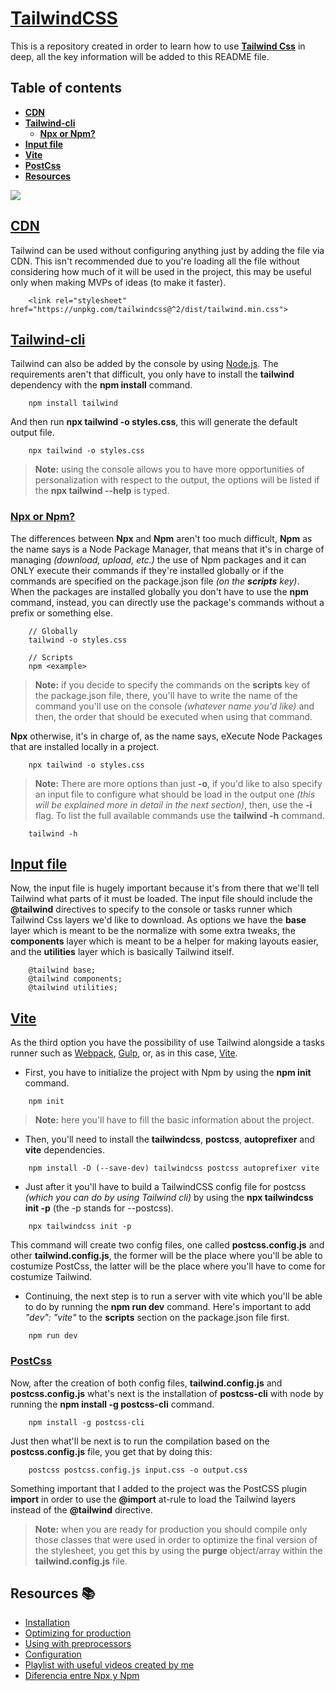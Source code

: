 # [**TailwindCSS**](tailwindcss.com/docs/installation)
This is a repository created in order to learn how to use [**Tailwind Css**](https://tailwindcss.com) in deep, all the key information will be added to this README file.

## Table of contents
- [**CDN**](#cdn)
- [**Tailwind-cli**](#tailwind-cli)
    - [**Npx or Npm?**](#npx-or-npm)
- [**Input file**](#input-file)
- [**Vite**](#vite)
- [**PostCss**](#postcss)
- [**Resources**](#resources)

![](https://laravelnews.imgix.net/images/tailwindcss.png?ixlib=php-3.3.1)

## [**CDN**](https://tailwindcss.com/docs/installation#using-tailwind-via-cdn) 
Tailwind can be used without configuring anything just by adding the file via CDN. This isn't recommended due to you're loading all the file without considering how much of it will be used in the project, this may be useful only when making MVPs of ideas (to make it faster).

```
    <link rel="stylesheet" href="https://unpkg.com/tailwindcss@^2/dist/tailwind.min.css"> 
```

## [**Tailwind-cli**](https://tailwindcss.com/docs/installation#using-tailwind-cli)
Tailwind can also be added by the console by using [Node.js](https://nodejs.org/en/). The requirements aren't that difficult, you only have to install the **tailwind** dependency with the **npm install** command.

```
    npm install tailwind
```

And then run **npx tailwind -o styles.css**, this will generate the default output file.

```
    npx tailwind -o styles.css
```

> **Note:** using the console allows you to have more opportunities of personalization with respect to the output, the options will be listed if the **npx tailwind --help** is typed.

### [**Npx or Npm?**](https://www.it-swarm-es.com/es/javascript/diferencia-entre-npx-y-npm/838393291/)
The differences between **Npx** and **Npm** aren't too much difficult, **Npm** as the name says is a Node Package Manager, that means that it's in charge of managing *(download, upload, etc.)* the use of Npm packages and it can ONLY execute their commands if they're installed globally or if the commands are specified on the package.json file *(on the **scripts** key)*. When the packages are installed globally you don't have to use the **npm** command, instead, you can directly use the package's commands without a prefix or something else.

```
    // Globally
    tailwind -o styles.css
```
```
    // Scripts
    npm <example> 
```

> **Note:** if you decide to specify the commands on the **scripts** key of the package.json file, there, you'll have to write the name of the command you'll use on the console *(whatever name you'd like)* and then, the order that should be executed when using that command.

**Npx** otherwise, it's in charge of, as the name says, eXecute Node Packages that are installed locally in a project.

```
    npx tailwind -o styles.css
```

> **Note:** There are more options than just **-o**, if you'd like to also specify an input file to configure what should be load in the output one *(this will be explained more in detail in the next section)*, then, use the **-i** flag. To list the full available commands use the **tailwind -h** command.

```
    tailwind -h
```

## [**Input file**]()
Now, the input file is hugely important because it's from there that we'll tell Tailwind what parts of it must be loaded.
The input file should include the **@tailwind** directives to specify to the console or tasks runner which Tailwind Css layers we'd like to download. As options we have the **base** layer which is meant to be the normalize with some extra tweaks, the **components** layer which is meant to be a helper for making layouts easier, and the **utilities** layer which is basically Tailwind itself.

```
    @tailwind base;
    @tailwind components;
    @tailwind utilities;
```

## [**Vite**](https://vitejs.dev/guide/)
As the third option you have the possibility of use Tailwind alongside a tasks runner such as [Webpack](https://webpack.js.org), [Gulp](https://gulpjs.com), or, as in this case, [Vite](https://vitejs.dev).

* First, you have to initialize the project with Npm by using the **npm init** command.

``` 
    npm init
```

> **Note:** here you'll have to fill the basic information about the project.

* Then, you'll need to install the **tailwindcss**, **postcss**, **autoprefixer** and **vite** dependencies.

```
    npm install -D (--save-dev) tailwindcss postcss autoprefixer vite
```

* Just after it you'll have to build a TailwindCSS config file for postcss *(which you can do by using Tailwind cli)* by using the **npx tailwindcss init -p** (the -p stands for --postcss).

```
    npx tailwindcss init -p
```

This command will create two config files, one called **postcss.config.js** and other **tailwind.config.js**, the former will be the place where you'll be able to costumize PostCss, the latter will be the place where you'll have to come for costumize Tailwind.

* Continuing, the next step is to run a server with vite which you'll be able to do by running the **npm run dev** command. Here's important to add *"dev": "vite"* to the **scripts** section on the package.json file first.

```
    npm run dev
```

### [**PostCss**]()
Now, after the creation of both config files, **tailwind.config.js** and **postcss.config.js** what's next is the installation of **postcss-cli** with node by running the **npm install -g postcss-cli** command.

```
    npm install -g postcss-cli
```

Just then what'll be next is to run the compilation based on the **postcss.config.js** file, you get that by doing this:

```
    postcss postcss.config.js input.css -o output.css 
```

Something important that I added to the project was the PostCSS plugin **import** in order to use the **@import** at-rule to load the Tailwind layers instead of the **@tailwind** directive.

> **Note:** when you are ready for production you should compile only those classes that were used in order to optimize the final version of the stylesheet, you get this by using the **purge** object/array within the **tailwind.config.js** file.

## Resources 📚
- [Installation](https://tailwindcss.com/docs/installation)
- [Optimizing for production](https://tailwindcss.com/docs/optimizing-for-production)
- [Using with preprocessors](https://tailwindcss.com/docs/using-with-preprocessors)
- [Configuration](https://tailwindcss.com/docs/configuration)
- [Playlist with useful videos created by me](https://web.flow.opera.com/ext/v1/index-f24f6cbdb366dc16a38b9c0050050743c876df97b714286d87fec8621b0785d1.html)
- [Diferencia entre Npx y Npm](https://www.it-swarm-es.com/es/javascript/diferencia-entre-npx-y-npm/838393291/)